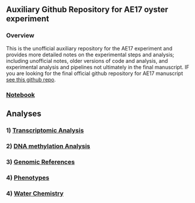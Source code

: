 ## Auxiliary Github Repository for AE17 oyster experiment

### Overview  
This is the unofficial auxiliary repository for the AE17 experiment and provides more detailed notes on the experimental steps and analysis; including unofficial notes, older versions of code and analysis, and experimental analysis and pipelines not ultimately in the final manuscript. IF you are looking for the final official github repository for AE17 manuscript [see this github repo](https://github.com/epigeneticstoocean/AE17_Cvirginica_MolecularResponse).

### [Notebook](https://github.com/epigeneticstoocean/2017OAExp_Oysters/tree/master/notebook) 

## Analyses

### 1) [Transcriptomic Analysis](https://github.com/epigeneticstoocean/2017OAExp_Oysters/tree/master/markdown_files/Transcriptomic)
### 2) [DNA methylation Analysis](https://github.com/epigeneticstoocean/2017OAExp_Oysters/tree/master/markdown_files/DNAm)
### 3) [Genomic References](https://github.com/epigeneticstoocean/2017OAExp_Oysters/tree/master/markdown_files/References)
### 4) [Phenotypes](https://github.com/epigeneticstoocean/2017OAExp_Oysters/tree/master/markdown_files/Phenotype_Analysis)
### 4) [Water Chemistry](https://github.com/epigeneticstoocean/2017OAExp_Oysters/tree/master/markdown_files/WC) 

